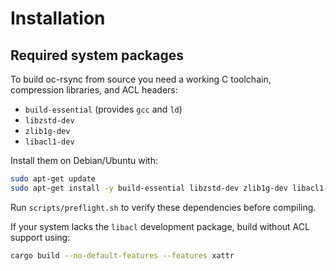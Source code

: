 # Installation

## Required system packages

To build oc-rsync from source you need a working C toolchain, compression libraries, and ACL headers:

- `build-essential` (provides `gcc` and `ld`)
- `libzstd-dev`
- `zlib1g-dev`
- `libacl1-dev`

Install them on Debian/Ubuntu with:

```bash
sudo apt-get update
sudo apt-get install -y build-essential libzstd-dev zlib1g-dev libacl1-dev
```

Run `scripts/preflight.sh` to verify these dependencies before compiling.

If your system lacks the `libacl` development package, build without ACL
support using:

```bash
cargo build --no-default-features --features xattr
```

